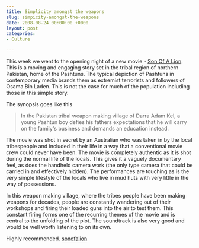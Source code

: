 ```yaml
---
title: Simplicity amongst the weapons
slug: simpicity-amongst-the-weapons
date: 2008-08-24 00:00:00 +0000
layout: post
categories: 
- Culture

---
```

This week we went to the opening night of a new movie - [Son Of A Lion][sonofalion]. This is a moving and engaging story set in the tribal region of northern Pakistan, home of the Pashtuns. The typical depiction of Pashtuns in contemporary media brands them as extremist terrorists and followers of Osama Bin Laden. This is not the case for much of the population including those in this simple story.  
  
The synopsis goes like this  
  
> In the Pakistan tribal weapon making village of Darra Adam Kel, a young Pashtun boy defies his fathers expectations that he will carry on the family's business and demands an education instead.

The movie was shot in secret by an Australian who was taken in by the local tribespeople and included in their life in a way that a conventional movie crew could never have been. The movie is completely authentic as it is shot during the normal life of the locals. This gives it a vaguely documentary feel, as does the handheld camera work (the only type camera that could be carried in and effectively hidden). The performances are touching as is the very simple lifestyle of the locals who live in mud huts with very little in the way of possessions.  
  
In this weapon making village, where the tribes people have been making weapons for decades, people are constantly wandering out of their workshops and firing their loaded guns into the air to test them. This constant firing forms one of the recurring themes of the movie and is central to the unfolding of the plot. The soundtrack is also very good and would be well worth listening to on its own.  
  
Highly recommended. [sonofalion][sonofalion]

[sonofalion]: http://www.sonofalion.com/

